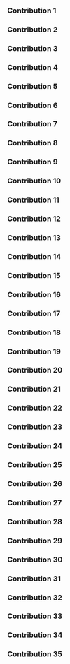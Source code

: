 

### Contribution 1


### Contribution 2


### Contribution 3


### Contribution 4


### Contribution 5


### Contribution 6


### Contribution 7


### Contribution 8


### Contribution 9


### Contribution 10


### Contribution 11


### Contribution 12


### Contribution 13


### Contribution 14


### Contribution 15


### Contribution 16


### Contribution 17


### Contribution 18


### Contribution 19


### Contribution 20


### Contribution 21


### Contribution 22


### Contribution 23


### Contribution 24


### Contribution 25


### Contribution 26


### Contribution 27


### Contribution 28


### Contribution 29


### Contribution 30


### Contribution 31


### Contribution 32


### Contribution 33


### Contribution 34


### Contribution 35
